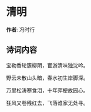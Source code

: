 # 清明

**作者**: 冯时行

## 诗词内容

宝勒香轮簇柳阴，宦游清味独沈吟。

野云未散山头暗，春水初生岸脚深。

万里松涛寒食泪，十年萍梗故园心。

狂风又卷残红去，飞落谁家无处寻。

